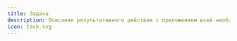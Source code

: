 ```yaml
---
title: Задача
description: Описание результативного действия с приложением всей необходимой для его совершения информации.
icon: task.svg
---
```

